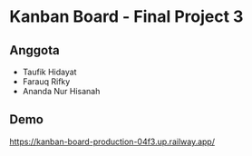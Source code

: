 # Kanban Board - Final Project 3

## Anggota

- Taufik Hidayat
- Farauq Rifky
- Ananda Nur Hisanah

## Demo

https://kanban-board-production-04f3.up.railway.app/
